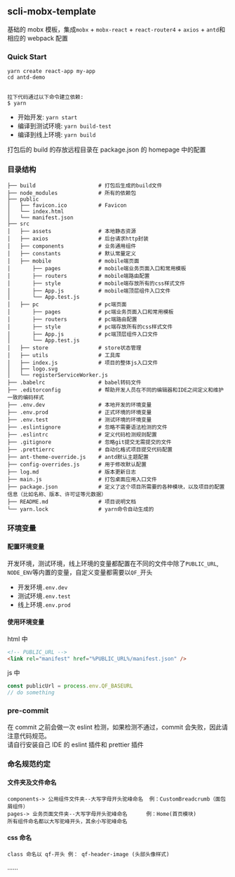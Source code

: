 <!--
 * @Descripttion: 
 * @version: 
 * @Author: yuqin
 * @Date: 2019-07-17 14:03:56
 * @LastEditors: yuqin
 * @LastEditTime: 2019-11-05 15:16:32
 -->
## scli-mobx-template

基础的 mobx 模板，集成`mobx` + `mobx-react` + `react-router4` + `axios` + `antd`和相应的 webpack 配置

### Quick Start

```
yarn create react-app my-app
cd antd-demo


拉下代码通过以下命令建立依赖:
$ yarn 
```

- 开始开发: `yarn start`
- 编译到测试环境: `yarn build-test`
- 编译到线上环境: `yarn build`

打包后的 build 的存放远程目录在 package.json 的 homepage 中的配置

### 目录结构

```
├── build                    # 打包后生成的build文件
├── node_modules             # 所有的依赖包
├── public
│   ├── favicon.ico          # Favicon
│   └── index.html
│   └── manifest.json
├── src
│   ├── assets               # 本地静态资源
│   ├── axios                # 后台请求http封装
│   ├── components           # 业务通用组件
│   ├── constants            # 默认常量定义
│   ├── mobile               # mobile端页面
│       ├── pages            # mobile端业务页面入口和常用模板
│       ├── routers          # mobile端路由配置
│       ├── style            # mobile端存放所有的css样式文件
│       ├── App.js           # mobile端顶层组件入口文件
│       └── App.test.js
│   ├── pc                   # pc端页面
│       ├── pages            # pc端业务页面入口和常用模板
│       ├── routers          # pc端路由配置
│       ├── style            # pc端存放所有的css样式文件
│       ├── App.js           # pc端顶层组件入口文件
│       └── App.test.js
│   ├── store                # store状态管理
│   ├── utils                # 工具库
│   ├── index.js             # 项目的整体js入口文件
│   ├── logo.svg
│   └── registerServiceWorker.js
├── .babelrc                 # babel转码文件
├── .editorconfig            # 帮助开发人员在不同的编辑器和IDE之间定义和维护一致的编码样式
├── .env.dev                 # 本地开发的环境变量
├── .env.prod                # 正式环境的环境变量
├── .env.test                # 测试环境的环境变量
├── .eslintignore            # 忽略不需要语法检测的文件
├── .eslintrc                # 定义代码检测规则配置
├── .gitignore               # 忽略git提交无需提交的文件
├── .prettierrc              # 自动化格式项目提交代码配置
├── ant-theme-override.js    # antd默认主题配置
├── config-overrides.js      # 用于修改默认配置
├── log.md                   # 版本更新日志
├── main.js                  # 打包桌面应用入口文件
├── package.json             # 定义了这个项目所需要的各种模块，以及项目的配置信息（比如名称、版本、许可证等元数据）
├── README.md                # 项目说明文档
└── yarn.lock                # yarn命令自动生成的
```

### 环境变量

#### 配置环境变量

开发环境，测试环境，线上环境的变量都配置在不同的文件中除了`PUBLIC_URL`, `NODE_ENV`等内置的变量，自定义变量都需要以`QF_`开头

- 开发环境`.env.dev`
- 测试环境`.env.test`
- 线上环境`.env.prod`

#### 使用环境变量

html 中

```html
<!-- PUBLIC_URL -->
<link rel="manifest" href="%PUBLIC_URL%/manifest.json" />
```

js 中

```javascript
const publicUrl = process.env.QF_BASEURL
// do something
```

### pre-commit

在 commit 之前会做一次 eslint 检测，如果检测不通过，commit 会失败，因此请注意代码规范。  
请自行安装自己 IDE 的 eslint 插件和 prettier 插件

### 命名规范约定

#### 文件夹及文件命名

```
components-> 公用组件文件夹--大写字母开头驼峰命名  例：CustomBreadcrumb（面包屑组件）
pages-> 业务页面文件夹--大写字母开头驼峰命名      例：Home(首页模块)
所有组件命名都以大写驼峰开头，其余小写驼峰命名
```

#### css 命名

```
class 命名以 qf-开头 例： qf-header-image (头部头像样式)
```
......
<!-- 
### electron-react桌面应用
```
$ yarn run electron-start    --桌面应用启动
$ yarn run package           --打包桌面应用
``` -->
